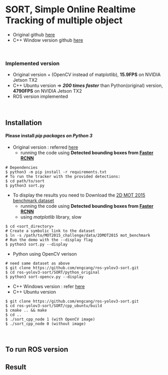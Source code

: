 # SORT, Simple Online Realtime Tracking of multiple object
  + Original github [here](https://github.com/abewley/sort)
  + C++ Window version github [here](https://github.com/mcximing/sort-cpp)

<br>

### Implemented version
  + Original version + (OpenCV instead of matplotlib), **15.9FPS** on NVIDIA Jetson TX2
  + C++ Ubuntu version => ***200 times faster*** than Python(original) version, **4790FPS** on NVIDIA Jetson TX2
  + ROS version implemented

<br>

## Installation
#### Please install *pip packages on Python 3*
  + Original version : referred [here](https://github.com/abewley/sort)
    + running the code using **Detected bounding boxes from [Faster RCNN](https://github.com/ShaoqingRen/faster_rcnn)**
  ~~~shell
  # Dependencies
  $ python3 -m pip install -r requirements.txt
  # To run the tracker with the provided detections:
  $ cd path/to/sort
  $ python3 sort.py
  ~~~
  + To display the results you need to Download the [2D MOT 2015 benchmark dataset](https://motchallenge.net/data/2D_MOT_2015/#download)
    + running the code using **Detected bounding boxes from [Faster RCNN](https://github.com/ShaoqingRen/faster_rcnn)**
    + using *matplotlib* library, slow
  ~~~shell
  $ cd <sort_directory>
  # Create a symbolic link to the dataset
  $ ln -s /path/to/MOT2015_challenge/data/2DMOT2015 mot_benchmark
  # Run the demo with the --display flag
  $ python3 sort.py --display
  ~~~
  + Python using OpenCV verison
  ~~~shell
  # need same dataset as above
  $ git clone https://github.com/engcang/ros-yolov3-sort.git
  $ cd ros-yolov3-sort/SORT/python_original
  $ python3 sort-opencv.py --display
  ~~~
  + C++ Windows version : refer [here](https://github.com/mcximing/sort-cpp)
  + C++ Ubuntu version
  ~~~shell
  $ git clone https://github.com/engcang/ros-yolov3-sort.git
  $ cd ros-yolov3-sort/SORT/cpp_ubuntu/build
  $ cmake .. && make
  $ cd .. 
  $ ./sort_cpp_node 1 (with OpenCV image)
  $ ./sort_cpp_node 0 (without image)
  ~~~
  
<br>
  
## To run ROS version

## Result
